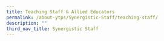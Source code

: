 ```yaml
---
title: Teaching Staff & Allied Educators
permalink: /about-ytps/Synergistic-Staff/teaching-staff/
description: ""
third_nav_title: Synergistic Staff
---
```

